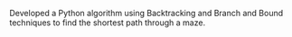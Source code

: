 Developed a Python algorithm using Backtracking and Branch and Bound techniques to find the shortest path through a maze.
